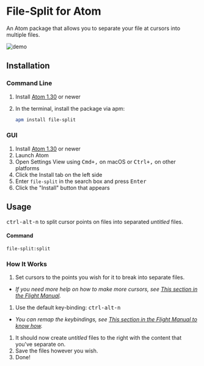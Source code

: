 # File-Split for Atom

An Atom package that allows you to separate your file at cursors into multiple files.

![demo]()

## Installation

### Command Line

1. Install [Atom 1.30](https://atom.io) or newer
2. In the terminal, install the package via apm:

    ```sh
    apm install file-split
    ```

### GUI

1. Install [Atom 1.30](https://atom.io) or newer
1. Launch Atom
1. Open Settings View using <kbd>Cmd+,</kbd> on macOS or <kbd>Ctrl+,</kbd> on other platforms
1. Click the Install tab on the left side
1. Enter `file-split` in the search box and press <kbd>Enter</kbd>
1. Click the "Install" button that appears

## Usage

<kbd>ctrl-alt-n</kbd> to split cursor points on files into separated _untitled_ files.

#### Command

`file-split:split`

### How It Works

1. Set cursors to the points you wish for it to break into separate files.
  * _If you need more help on how to make more cursors, see [This section in the Flight Manual](https://flight-manual.atom.io/using-atom/sections/editing-and-deleting-text/#multiple-cursors-and-selections
      )._ 
1. Use the default key-binding: <kbd>ctrl-alt-n</kbd>
  * _You can remap the keybindings, see [This section in the Flight Manual to know how](https://flight-manual.atom.io/using-atom/sections/basic-customization/#customizing-keybindings)._
1. It should now create _untitled_ files to the right with the content that you've separate on.
1. Save the files however you wish.
1. Done!